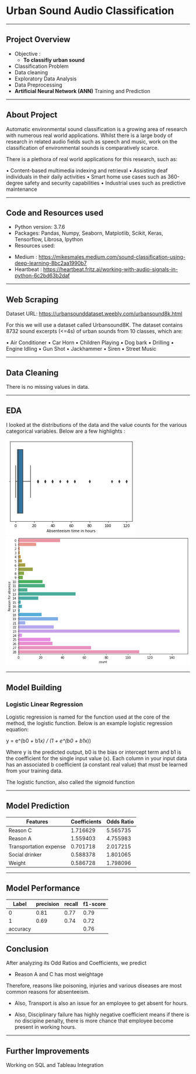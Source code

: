 #  Urban Sound Audio Classification

---

## Project Overview

- Objective : 
  - **To classifiy urban sound**
- Classification Problem
- Data cleaning
- Exploratory Data Analysis
- Data Preprocessing
- **Artificial Neural Network (ANN)** Training and Prediction

---
## About Project

Automatic environmental sound classification is a growing area of research with numerous real world applications. Whilst there is a large body of research in related audio fields such as speech and music, work on the classification of environmental sounds is comparatively scarce.

There is a plethora of real world applications for this research, such as:

• Content-based multimedia indexing and retrieval
• Assisting deaf individuals in their daily activities
• Smart home use cases such as 360-degree safety and security capabilities
• Industrial uses such as predictive maintenance

---
## Code and Resources used

- Python version: 3.7.6
- Packages: Pandas, Numpy, Seaborn, Matplotlib, Scikit, Keras, Tensorflow, Librosa, Ipython
- Resources used:

* Medium : https://mikesmales.medium.com/sound-classification-using-deep-learning-8bc2aa1990b7
* Heartbeat : https://heartbeat.fritz.ai/working-with-audio-signals-in-python-6c2bd63b2daf

---
## Web Scraping

Dataset URL: https://urbansounddataset.weebly.com/urbansound8k.html

For this we will use a dataset called Urbansound8K. The dataset contains 8732 sound excerpts (<=4s) of urban sounds from 10 classes, which are:

• Air Conditioner
• Car Horn
• Children Playing
• Dog bark
• Drilling
• Engine Idling
• Gun Shot
• Jackhammer
• Siren
• Street Music

---
## Data Cleaning

There is no missing values in data.

---
## EDA

I looked at the distributions of the data and the value counts for the various categorical variables. Below are a few highlights :

![](https://github.com/SidSolanki28/Absenteeism-at-Work/blob/master/Images/download%20(1).png)
![](https://github.com/SidSolanki28/Absenteeism-at-Work/blob/master/Images/download%20(2).png)

---
## Model Building

### Logistic Linear Regression

Logistic regression is named for the function used at the core of the method, the logistic function.
Below is an example logistic regression equation:

y = e^(b0 + b1*x) / (1 + e^(b0 + b1*x))

Where y is the predicted output, b0 is the bias or intercept term and b1 is the coefficient for the single input value (x). Each column in your input data has an associated b coefficient (a constant real value) that must be learned from your training data.

The logistic function, also called the sigmoid function

---
## Model Prediction

| Features| Coefficients | Odds Ratio 
| ----------- | ----------- | --------- |
| Reason C | 1.716629 | 5.565735 |
| Reason A | 1.559403 | 4.755983 |
| Transportation expense	| 0.701718	| 2.017215 |
|	Social drinker | 0.588378	| 1.801065 |
|	Weight	| 0.586728 | 1.798096 | 

---
## Model Performance

| Label | precision | recall |  f1-score 
| ----------- | ----------- | --------- | ------- |
| 0 | 0.81 | 0.77 | 0.79 |
| 1 | 0.69 | 0.74 | 0.72 |
| accuracy |  |   | 0.76 |    

## Conclusion

After analyzing its Odd Ratios and Coefficients, we predict

- Reason A and C has most weightage

Therefore, reasons like poisoning, injuries and various diseases are most common reasons for absenteeism.

- Also, Transport is also an issue for an employee to get absent for hours.

- Also, Disciplinary failure has highly negative coefficient means if there is no discipine penalty, there is more chance that employee become present in working hours.

---

## Further Improvements

Working on SQL and Tableau Integration

